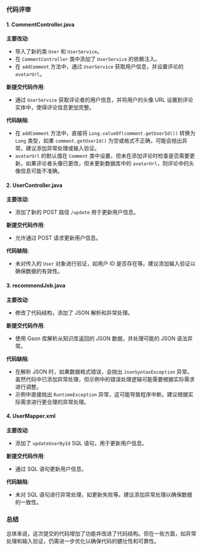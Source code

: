 ### 代码评审

#### 1. CommentController.java

**主要改动**:
- 导入了新的类 `User` 和 `UserService`。
- 在 `CommentController` 类中添加了 `UserService` 的依赖注入。
- 在 `addComment` 方法中，通过 `UserService` 获取用户信息，并设置评论的 `avatarUrl`。

**新提交代码作用**:
- 通过 `UserService` 获取评论者的用户信息，并将用户的头像 URL 设置到评论实体中，使得评论信息更加完整。

**代码缺陷**:
- 在 `addComment` 方法中，直接将 `Long.valueOf(comment.getUserId())` 转换为 `Long` 类型，如果 `comment.getUserId()` 为空或格式不正确，可能会抛出异常。建议添加异常处理或输入验证。
- `avatarUrl` 的默认值在 `Comment` 类中设置，但未在添加评论时检查是否需要更新。如果评论者头像已更改，但未更新数据库中的 `avatarUrl`，则评论中的头像信息可能不准确。

#### 2. UserController.java

**主要改动**:
- 添加了新的 POST 路径 `/update` 用于更新用户信息。

**新提交代码作用**:
- 允许通过 POST 请求更新用户信息。

**代码缺陷**:
- 未对传入的 `User` 对象进行验证，如用户 ID 是否存在等。建议添加输入验证以确保数据的有效性。

#### 3. recommendJob.java

**主要改动**:
- 修改了代码结构，添加了 JSON 解析和异常处理。

**新提交代码作用**:
- 使用 Gson 库解析从知识库返回的 JSON 数据，并处理可能的 JSON 语法异常。

**代码缺陷**:
- 在解析 JSON 时，如果数据格式错误，会抛出 `JsonSyntaxException` 异常。虽然代码中已添加异常处理，但示例中的错误处理逻辑可能需要根据实际需求进行调整。
- 示例中直接抛出 `RuntimeException` 异常，这可能导致程序中断。建议根据实际需求进行更合理的异常处理。

#### 4. UserMapper.xml

**主要改动**:
- 添加了 `updateUserById` SQL 语句，用于更新用户信息。

**新提交代码作用**:
- 通过 SQL 语句更新用户信息。

**代码缺陷**:
- 未对 SQL 语句进行异常处理，如更新失败等。建议添加异常处理以确保数据的一致性。

### 总结

总体来说，这次提交的代码增加了功能并改进了代码结构。但在一些方面，如异常处理和输入验证，仍需进一步优化以确保代码的健壮性和可靠性。